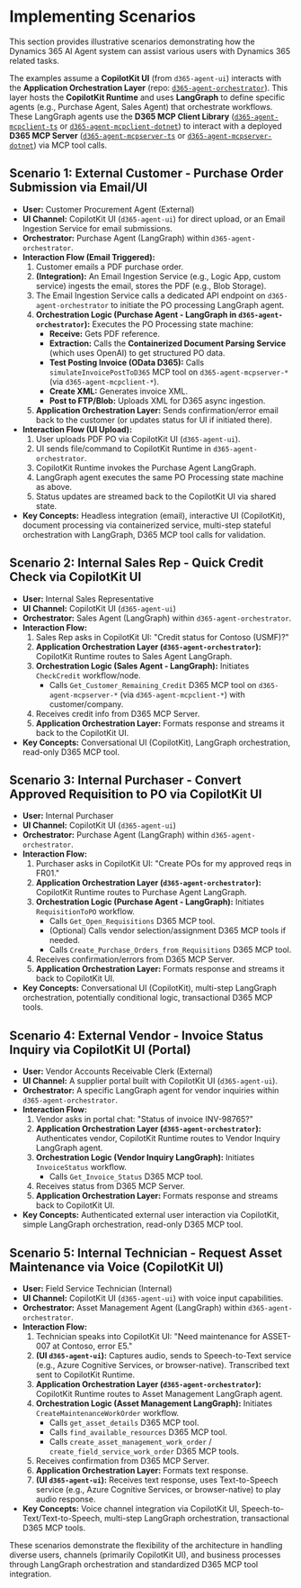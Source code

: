 # Implementing Scenarios

This section provides illustrative scenarios demonstrating how the Dynamics 365 AI Agent system can assist various users with Dynamics 365 related tasks.

The examples assume a **CopilotKit UI** (from `d365-agent-ui`) interacts with the **Application Orchestration Layer** (repo: [`d365-agent-orchestrator`](https://github.com/ntrtd/d365-agent-orchestrator)). This layer hosts the **CopilotKit Runtime** and uses **LangGraph** to define specific agents (e.g., Purchase Agent, Sales Agent) that orchestrate workflows. These LangGraph agents use the **D365 MCP Client Library** ([`d365-agent-mcpclient-ts`](https://github.com/ntrtd/d365-agent-mcpclient-ts) or [`d365-agent-mcpclient-dotnet`](https://github.com/ntrtd/d365-agent-mcpclient-dotnet)) to interact with a deployed **D365 MCP Server** ([`d365-agent-mcpserver-ts`](https://github.com/ntrtd/d365-agent-mcpserver-ts) or [`d365-agent-mcpserver-dotnet`](https://github.com/ntrtd/d365-agent-mcpserver-dotnet)) via MCP tool calls.

## Scenario 1: External Customer - Purchase Order Submission via Email/UI

*   **User:** Customer Procurement Agent (External)
*   **UI Channel:** CopilotKit UI (`d365-agent-ui`) for direct upload, or an Email Ingestion Service for email submissions.
*   **Orchestrator:** Purchase Agent (LangGraph) within `d365-agent-orchestrator`.
*   **Interaction Flow (Email Triggered):**
    1.  Customer emails a PDF purchase order.
    2.  **(Integration):** An Email Ingestion Service (e.g., Logic App, custom service) ingests the email, stores the PDF (e.g., Blob Storage).
    3.  The Email Ingestion Service calls a dedicated API endpoint on `d365-agent-orchestrator` to initiate the PO processing LangGraph agent.
    4.  **Orchestration Logic (Purchase Agent - LangGraph in `d365-agent-orchestrator`):** Executes the PO Processing state machine:
        *   **Receive:** Gets PDF reference.
        *   **Extraction:** Calls the **Containerized Document Parsing Service** (which uses OpenAI) to get structured PO data.
        *   **Test Posting Invoice (OData D365):** Calls `simulateInvoicePostToD365` MCP tool on `d365-agent-mcpserver-*` (via `d365-agent-mcpclient-*`).
        *   **Create XML:** Generates invoice XML.
        *   **Post to FTP/Blob:** Uploads XML for D365 async ingestion.
    5.  **Application Orchestration Layer:** Sends confirmation/error email back to the customer (or updates status for UI if initiated there).
*   **Interaction Flow (UI Upload):**
    1.  User uploads PDF PO via CopilotKit UI (`d365-agent-ui`).
    2.  UI sends file/command to CopilotKit Runtime in `d365-agent-orchestrator`.
    3.  CopilotKit Runtime invokes the Purchase Agent LangGraph.
    4.  LangGraph agent executes the same PO Processing state machine as above.
    5.  Status updates are streamed back to the CopilotKit UI via shared state.
*   **Key Concepts:** Headless integration (email), interactive UI (CopilotKit), document processing via containerized service, multi-step stateful orchestration with LangGraph, D365 MCP tool calls for validation.

## Scenario 2: Internal Sales Rep - Quick Credit Check via CopilotKit UI

*   **User:** Internal Sales Representative
*   **UI Channel:** CopilotKit UI (`d365-agent-ui`)
*   **Orchestrator:** Sales Agent (LangGraph) within `d365-agent-orchestrator`.
*   **Interaction Flow:**
    1.  Sales Rep asks in CopilotKit UI: "Credit status for Contoso (USMF)?"
    2.  **Application Orchestration Layer (`d365-agent-orchestrator`):** CopilotKit Runtime routes to Sales Agent LangGraph.
    3.  **Orchestration Logic (Sales Agent - LangGraph):** Initiates `CheckCredit` workflow/node.
        *   Calls `Get_Customer_Remaining_Credit` D365 MCP tool on `d365-agent-mcpserver-*` (via `d365-agent-mcpclient-*`) with customer/company.
    4.  Receives credit info from D365 MCP Server.
    5.  **Application Orchestration Layer:** Formats response and streams it back to the CopilotKit UI.
*   **Key Concepts:** Conversational UI (CopilotKit), LangGraph orchestration, read-only D365 MCP tool.

## Scenario 3: Internal Purchaser - Convert Approved Requisition to PO via CopilotKit UI

*   **User:** Internal Purchaser
*   **UI Channel:** CopilotKit UI (`d365-agent-ui`)
*   **Orchestrator:** Purchase Agent (LangGraph) within `d365-agent-orchestrator`.
*   **Interaction Flow:**
    1.  Purchaser asks in CopilotKit UI: "Create POs for my approved reqs in FR01."
    2.  **Application Orchestration Layer (`d365-agent-orchestrator`):** CopilotKit Runtime routes to Purchase Agent LangGraph.
    3.  **Orchestration Logic (Purchase Agent - LangGraph):** Initiates `RequisitionToPO` workflow.
        *   Calls `Get_Open_Requisitions` D365 MCP tool.
        *   (Optional) Calls vendor selection/assignment D365 MCP tools if needed.
        *   Calls `Create_Purchase_Orders_from_Requisitions` D365 MCP tool.
    4.  Receives confirmation/errors from D365 MCP Server.
    5.  **Application Orchestration Layer:** Formats response and streams it back to CopilotKit UI.
*   **Key Concepts:** Conversational UI (CopilotKit), multi-step LangGraph orchestration, potentially conditional logic, transactional D365 MCP tools.

## Scenario 4: External Vendor - Invoice Status Inquiry via CopilotKit UI (Portal)

*   **User:** Vendor Accounts Receivable Clerk (External)
*   **UI Channel:** A supplier portal built with CopilotKit UI (`d365-agent-ui`).
*   **Orchestrator:** A specific LangGraph agent for vendor inquiries within `d365-agent-orchestrator`.
*   **Interaction Flow:**
    1.  Vendor asks in portal chat: "Status of invoice INV-98765?"
    2.  **Application Orchestration Layer (`d365-agent-orchestrator`):** Authenticates vendor, CopilotKit Runtime routes to Vendor Inquiry LangGraph agent.
    3.  **Orchestration Logic (Vendor Inquiry LangGraph):** Initiates `InvoiceStatus` workflow.
        *   Calls `Get_Invoice_Status` D365 MCP tool.
    4.  Receives status from D365 MCP Server.
    5.  **Application Orchestration Layer:** Formats response and streams back to CopilotKit UI.
*   **Key Concepts:** Authenticated external user interaction via CopilotKit, simple LangGraph orchestration, read-only D365 MCP tool.

## Scenario 5: Internal Technician - Request Asset Maintenance via Voice (CopilotKit UI)

*   **User:** Field Service Technician (Internal)
*   **UI Channel:** CopilotKit UI (`d365-agent-ui`) with voice input capabilities.
*   **Orchestrator:** Asset Management Agent (LangGraph) within `d365-agent-orchestrator`.
*   **Interaction Flow:**
    1.  Technician speaks into CopilotKit UI: "Need maintenance for ASSET-007 at Contoso, error E5."
    2.  **(UI `d365-agent-ui`):** Captures audio, sends to Speech-to-Text service (e.g., Azure Cognitive Services, or browser-native). Transcribed text sent to CopilotKit Runtime.
    3.  **Application Orchestration Layer (`d365-agent-orchestrator`):** CopilotKit Runtime routes to Asset Management LangGraph agent.
    4.  **Orchestration Logic (Asset Management LangGraph):** Initiates `CreateMaintenanceWorkOrder` workflow.
        *   Calls `get_asset_details` D365 MCP tool.
        *   Calls `find_available_resources` D365 MCP tool.
        *   Calls `create_asset_management_work_order` / `create_field_service_work_order` D365 MCP tools.
    5.  Receives confirmation from D365 MCP Server.
    6.  **Application Orchestration Layer:** Formats text response.
    7.  **(UI `d365-agent-ui`):** Receives text response, uses Text-to-Speech service (e.g., Azure Cognitive Services, or browser-native) to play audio response.
*   **Key Concepts:** Voice channel integration via CopilotKit UI, Speech-to-Text/Text-to-Speech, multi-step LangGraph orchestration, transactional D365 MCP tools.

These scenarios demonstrate the flexibility of the architecture in handling diverse users, channels (primarily CopilotKit UI), and business processes through LangGraph orchestration and standardized D365 MCP tool integration.
